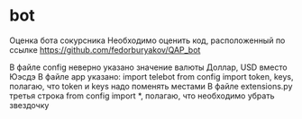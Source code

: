 # bot
Оценка бота сокурсника
Необходимо оценить код, расположенный по ссылке https://github.com/fedorburyakov/QAP_bot

В файле config неверно указано значение валюты Доллар, USD вместо Юэсдэ
В файле app указано:
import telebot
from config import token, keys, полагаю, что token и keys надо поменять местами 
В файле extensions.py третья строка from config import *, полагаю, что необходимо убрать звездочку
